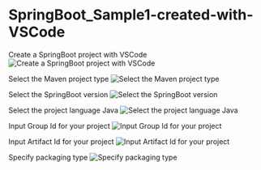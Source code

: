 # SpringBoot_Sample1-created-with-VSCode

Create a SpringBoot project with VSCode
![Create a SpringBoot project with VSCode](https://github.com/luiscoco/SpringBoot_Sample1-created-with-VSCode/assets/32194879/39b155f8-0c2d-4e43-9154-59ff7f39f0ee)

Select the Maven project type
![Select the Maven project type](https://github.com/luiscoco/SpringBoot_Sample1-created-with-VSCode/assets/32194879/c5b709a9-1903-4e87-a5de-8e6b414a9098)

Select the SpringBoot version
![Select the SpringBoot version](https://github.com/luiscoco/SpringBoot_Sample1-created-with-VSCode/assets/32194879/85ab5aa6-a5d2-443d-aa31-ba93adb004eb)

Select the project language Java
![Select the project language Java](https://github.com/luiscoco/SpringBoot_Sample1-created-with-VSCode/assets/32194879/3872bf2b-62e2-4d60-b991-015357d3c8f6)

Input Group Id for your project
![Input Group Id for your project](https://github.com/luiscoco/SpringBoot_Sample1-created-with-VSCode/assets/32194879/12ea1d5f-982d-46bc-a4f5-174a133b0aca)

Input Artifact Id for your project
![Input Artifact Id for your project](https://github.com/luiscoco/SpringBoot_Sample1-created-with-VSCode/assets/32194879/3a6d675c-0139-4cd4-b260-e823b6ee1657)

Specify packaging type
![Specify packaging type](https://github.com/luiscoco/SpringBoot_Sample1-created-with-VSCode/assets/32194879/7c49d8c2-8b32-4e3e-addd-593d76538691)




















